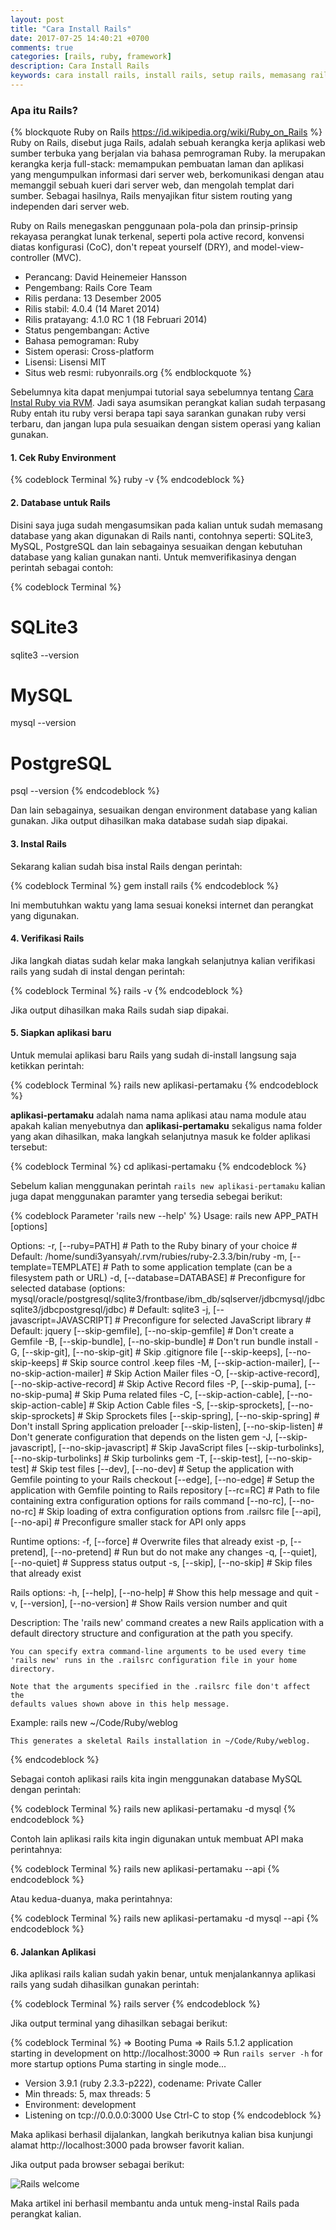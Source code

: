 ```yaml
---
layout: post
title: "Cara Install Rails"
date: 2017-07-25 14:40:21 +0700
comments: true
categories: [rails, ruby, framework]
description: Cara Install Rails
keywords: cara install rails, install rails, setup rails, memasang rails
---
```


### Apa itu Rails?

{% blockquote Ruby on Rails https://id.wikipedia.org/wiki/Ruby_on_Rails %}
Ruby on Rails, disebut juga Rails, adalah sebuah kerangka kerja aplikasi web sumber terbuka yang berjalan via bahasa pemrograman Ruby. Ia merupakan kerangka kerja full-stack: memampukan pembuatan laman dan aplikasi yang mengumpulkan informasi dari server web, berkomunikasi dengan atau memanggil sebuah kueri dari server web, dan mengolah templat dari sumber. Sebagai hasilnya, Rails menyajikan fitur sistem routing yang independen dari server web.
<!-- more -->
Ruby on Rails menegaskan penggunaan pola-pola dan prinsip-prinsip rekayasa perangkat lunak terkenal, seperti pola active record, konvensi diatas konfigurasi (CoC), don't repeat yourself (DRY), and model-view-controller (MVC).

- Perancang:	David Heinemeier Hansson
- Pengembang:	Rails Core Team
- Rilis perdana:	13 Desember 2005
- Rilis stabil:	4.0.4 (14 Maret 2014)
- Rilis pratayang:	4.1.0 RC 1 (18 Februari 2014)
- Status pengembangan:	Active
- Bahasa pemograman:	Ruby
- Sistem operasi:	Cross-platform
- Lisensi:	Lisensi MIT
- Situs web resmi:	rubyonrails.org
{% endblockquote %}

Sebelumnya kita dapat menjumpai tutorial saya sebelumnya tentang [Cara Instal Ruby via RVM](https://sundi3yansyah.com/article/2017/05/08/cara-instal-ruby-via-rvm/).
Jadi saya asumsikan perangkat kalian sudah terpasang Ruby entah itu ruby versi berapa tapi saya sarankan gunakan ruby versi terbaru, dan jangan lupa pula sesuaikan dengan sistem operasi yang kalian gunakan.


#### 1. Cek Ruby Environment

{% codeblock Terminal %}
ruby -v
{% endcodeblock %}

#### 2. Database untuk Rails

Disini saya juga sudah mengasumsikan pada kalian untuk sudah memasang database yang akan digunakan di Rails nanti, contohnya seperti: SQLite3, MySQL, PostgreSQL dan lain sebagainya sesuaikan dengan kebutuhan database yang kalian gunakan nanti.
Untuk memverifikasinya dengan perintah sebagai contoh:

{% codeblock Terminal %}
# SQLite3
sqlite3 --version

# MySQL
mysql --version

# PostgreSQL
psql --version
{% endcodeblock %}

Dan lain sebagainya, sesuaikan dengan environment database yang kalian gunakan. Jika output dihasilkan maka database sudah siap dipakai.

#### 3. Instal Rails

Sekarang kalian sudah bisa instal Rails dengan perintah:

{% codeblock Terminal %}
gem install rails
{% endcodeblock %}

Ini membutuhkan waktu yang lama sesuai koneksi internet dan perangkat yang digunakan.

#### 4. Verifikasi Rails

Jika langkah diatas sudah kelar maka langkah selanjutnya kalian verifikasi rails yang sudah di instal dengan perintah:

{% codeblock Terminal %}
rails -v
{% endcodeblock %}

Jika output dihasilkan maka Rails sudah siap dipakai.

#### 5. Siapkan aplikasi baru

Untuk memulai aplikasi baru Rails yang sudah di-install langsung saja ketikkan perintah:

{% codeblock Terminal %}
rails new aplikasi-pertamaku
{% endcodeblock %}

__aplikasi-pertamaku__ adalah nama nama aplikasi atau nama module atau apakah kalian menyebutnya dan __aplikasi-pertamaku__ sekaligus nama folder yang akan dihasilkan, maka langkah selanjutnya masuk ke folder aplikasi tersebut:

{% codeblock Terminal %}
cd aplikasi-pertamaku
{% endcodeblock %}

Sebelum kalian menggunakan perintah `rails new aplikasi-pertamaku` kalian juga dapat menggunakan paramter yang tersedia sebegai berikut:

{% codeblock Parameter 'rails new --help' %}
Usage:
  rails new APP_PATH [options]

Options:
  -r, [--ruby=PATH]                                      # Path to the Ruby binary of your choice
                                                         # Default: /home/sundi3yansyah/.rvm/rubies/ruby-2.3.3/bin/ruby
  -m, [--template=TEMPLATE]                              # Path to some application template (can be a filesystem path or URL)
  -d, [--database=DATABASE]                              # Preconfigure for selected database (options: mysql/oracle/postgresql/sqlite3/frontbase/ibm_db/sqlserver/jdbcmysql/jdbcsqlite3/jdbcpostgresql/jdbc)
                                                         # Default: sqlite3
  -j, [--javascript=JAVASCRIPT]                          # Preconfigure for selected JavaScript library
                                                         # Default: jquery
      [--skip-gemfile], [--no-skip-gemfile]              # Don't create a Gemfile
  -B, [--skip-bundle], [--no-skip-bundle]                # Don't run bundle install
  -G, [--skip-git], [--no-skip-git]                      # Skip .gitignore file
      [--skip-keeps], [--no-skip-keeps]                  # Skip source control .keep files
  -M, [--skip-action-mailer], [--no-skip-action-mailer]  # Skip Action Mailer files
  -O, [--skip-active-record], [--no-skip-active-record]  # Skip Active Record files
  -P, [--skip-puma], [--no-skip-puma]                    # Skip Puma related files
  -C, [--skip-action-cable], [--no-skip-action-cable]    # Skip Action Cable files
  -S, [--skip-sprockets], [--no-skip-sprockets]          # Skip Sprockets files
      [--skip-spring], [--no-skip-spring]                # Don't install Spring application preloader
      [--skip-listen], [--no-skip-listen]                # Don't generate configuration that depends on the listen gem
  -J, [--skip-javascript], [--no-skip-javascript]        # Skip JavaScript files
      [--skip-turbolinks], [--no-skip-turbolinks]        # Skip turbolinks gem
  -T, [--skip-test], [--no-skip-test]                    # Skip test files
      [--dev], [--no-dev]                                # Setup the application with Gemfile pointing to your Rails checkout
      [--edge], [--no-edge]                              # Setup the application with Gemfile pointing to Rails repository
      [--rc=RC]                                          # Path to file containing extra configuration options for rails command
      [--no-rc], [--no-no-rc]                            # Skip loading of extra configuration options from .railsrc file
      [--api], [--no-api]                                # Preconfigure smaller stack for API only apps

Runtime options:
  -f, [--force]                    # Overwrite files that already exist
  -p, [--pretend], [--no-pretend]  # Run but do not make any changes
  -q, [--quiet], [--no-quiet]      # Suppress status output
  -s, [--skip], [--no-skip]        # Skip files that already exist

Rails options:
  -h, [--help], [--no-help]        # Show this help message and quit
  -v, [--version], [--no-version]  # Show Rails version number and quit

Description:
    The 'rails new' command creates a new Rails application with a default
    directory structure and configuration at the path you specify.

    You can specify extra command-line arguments to be used every time
    'rails new' runs in the .railsrc configuration file in your home directory.

    Note that the arguments specified in the .railsrc file don't affect the
    defaults values shown above in this help message.

Example:
    rails new ~/Code/Ruby/weblog

    This generates a skeletal Rails installation in ~/Code/Ruby/weblog.
{% endcodeblock %}

Sebagai contoh aplikasi rails kita ingin menggunakan database MySQL dengan perintah:

{% codeblock Terminal %}
rails new aplikasi-pertamaku -d mysql
{% endcodeblock %}

Contoh lain aplikasi rails kita ingin digunakan untuk membuat API maka perintahnya:

{% codeblock Terminal %}
rails new aplikasi-pertamaku --api
{% endcodeblock %}

Atau kedua-duanya, maka perintahnya:

{% codeblock Terminal %}
rails new aplikasi-pertamaku -d mysql --api
{% endcodeblock %}

#### 6. Jalankan Aplikasi

Jika aplikasi rails kalian sudah yakin benar, untuk menjalankannya aplikasi rails yang sudah dihasilkan gunakan perintah:

{% codeblock Terminal %}
rails server
{% endcodeblock %}

Jika output terminal yang dihasilkan sebagai berikut:

{% codeblock Terminal %}
=> Booting Puma
=> Rails 5.1.2 application starting in development on http://localhost:3000
=> Run `rails server -h` for more startup options
Puma starting in single mode...
* Version 3.9.1 (ruby 2.3.3-p222), codename: Private Caller
* Min threads: 5, max threads: 5
* Environment: development
* Listening on tcp://0.0.0.0:3000
Use Ctrl-C to stop
{% endcodeblock %}

Maka aplikasi berhasil dijalankan, langkah berikutnya kalian bisa kunjungi alamat http://localhost:3000 pada browser favorit kalian.

Jika output pada browser sebagai berikut:

![Rails welcome](http://guides.rubyonrails.org/images/getting_started/rails_welcome.png)

Maka artikel ini berhasil membantu anda untuk meng-instal Rails pada perangkat kalian.